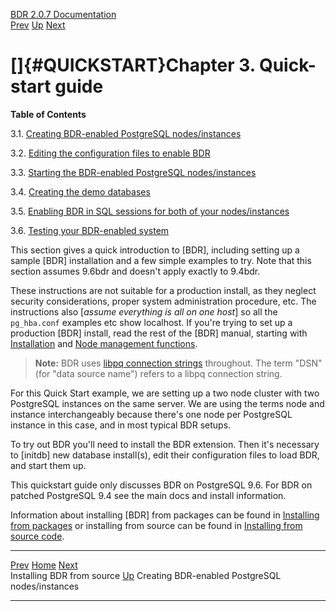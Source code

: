   [BDR 2.0.7 Documentation](README.md)                                                                                         
  [Prev](installation-source.md "Installing BDR from source")   [Up](getting-started.md)        [Next](quickstart-instances.md "Creating BDR-enabled PostgreSQL nodes/instances")  


# []{#QUICKSTART}Chapter 3. Quick-start guide

**Table of Contents**

3.1. [Creating BDR-enabled PostgreSQL
nodes/instances](quickstart-instances.md)

3.2. [Editing the configuration files to enable
BDR](quickstart-editing.md)

3.3. [Starting the BDR-enabled PostgreSQL
nodes/instances](quickstart-starting.md)

3.4. [Creating the demo databases](quickstart-creating.md)

3.5. [Enabling BDR in SQL sessions for both of your
nodes/instances](quickstart-enabling.md)

3.6. [Testing your BDR-enabled system](quickstart-testing.md)

This section gives a quick introduction to [BDR],
including setting up a sample [BDR] installation and a few
simple examples to try. Note that this section assumes 9.6bdr and
doesn\'t apply exactly to 9.4bdr.

These instructions are not suitable for a production install, as they
neglect security considerations, proper system administration procedure,
etc. The instructions also [*assume everything is all on one
host*] so all the `pg_hba.conf` examples etc show
localhost. If you\'re trying to set up a production [BDR]
install, read the rest of the [BDR] manual, starting with
[Installation](installation.md) and [Node management
functions](functions-node-mgmt.md).

> **Note:** BDR uses [libpq connection
> strings](https://www.postgresql.org/docs/9.6/static/libpq-connect.html#LIBPQ-CONNSTRING)
> throughout. The term \"DSN\" (for \"data source name\") refers to a
> libpq connection string.

For this Quick Start example, we are setting up a two node cluster with
two PostgreSQL instances on the same server. We are using the terms node
and instance interchangeably because there\'s one node per PostgreSQL
instance in this case, and in most typical BDR setups.

To try out BDR you\'ll need to install the BDR extension. Then it\'s
necessary to [initdb] new database install(s), edit their
configuration files to load BDR, and start them up.

This quickstart guide only discusses BDR on PostgreSQL 9.6. For BDR on
patched PostgreSQL 9.4 see the main docs and install information.

Information about installing [BDR] from packages can be
found in [Installing from packages](installation-packages.md) or
installing from source can be found in [Installing from source
code](installation-source.md).



  ------------------------------------------------- ------------------------------------------- --------------------------------------------------
  [Prev](installation-source.md)        [Home](README.md)        [Next](quickstart-instances.md)  
  Installing BDR from source                         [Up](getting-started.md)     Creating BDR-enabled PostgreSQL nodes/instances
  ------------------------------------------------- ------------------------------------------- --------------------------------------------------
